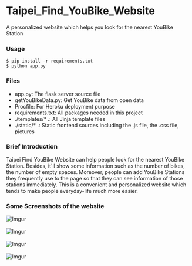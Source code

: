 # Taipei_Find_YouBike_Website
A personalized website which helps you look for the nearest YouBike Station

### Usage
```
$ pip install -r requirements.txt
$ python app.py
```

### Files
- app.py: The flask server source file
- getYouBikeData.py: Get YouBike data from open data
- Procfile: For Heroku deployment purpose
- requirements.txt: All packages needed in this project
- ./templates/* .:  All Jinja template files
- ./static/* .: Static frontend sources including the .js file, the .css file, pictures

### Brief Introduction
Taipei Find YouBike Website can help people look for the nearest YouBike Station. Besides, it'll show some information such as the number of bikes, the number of empty spaces. Moreover, people can add YouBike Stations they frequently use to the page so that they can see information of those stations immediately. This is a convenient and personalized website which tends to make people everyday-life much more easier.

### Some Screenshots of the website
![Imgur](https://i.imgur.com/PbyElEA.png)
\
\
![Imgur](https://i.imgur.com/uljyVP2.png)
\
\
![Imgur](https://i.imgur.com/lNaM5Mh.png)
\
\
![Imgur](https://i.imgur.com/dEY8eDC.png)
